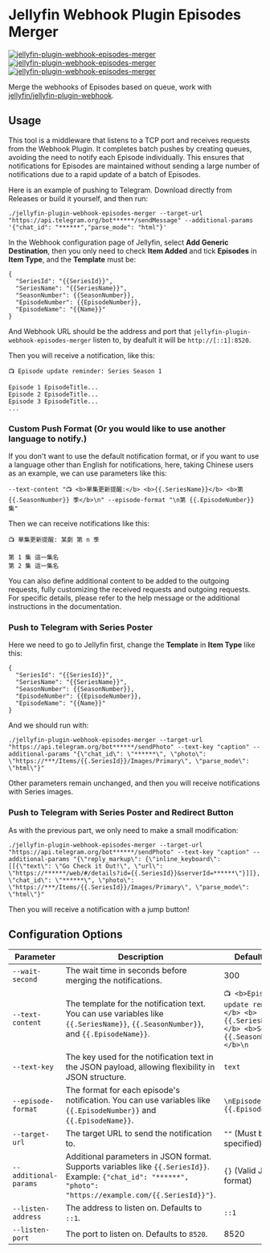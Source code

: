 # Jellyfin Webhook Plugin Episodes Merger

[![jellyfin-plugin-webhook-episodes-merger](https://img.shields.io/badge/LICENSE-AGPLv3%20Liscense-blue?style=flat-square)](./LICENSE)
[![jellyfin-plugin-webhook-episodes-merger](https://img.shields.io/badge/GitHub-Jellyfin%20Webhook%20Plugin%20Episodes%20Merger-blueviolet?style=flat-square&logo=github)](https://github.com/fernvenue/jellyfin-plugin-webhook-episodes-merger)
[![jellyfin-plugin-webhook-episodes-merger](https://img.shields.io/badge/GitLab-Jellyfin%20Webhook%20Plugin%20Episodes%20Merger-orange?style=flat-square&logo=gitlab)](https://gitlab.com/fernvenue/jellyfin-plugin-webhook-episodes-merger)

Merge the webhooks of Episodes based on queue, work with [jellyfin/jellyfin-plugin-webhook](https://github.com/jellyfin/jellyfin-plugin-webhook).

## Usage

This tool is a middleware that listens to a TCP port and receives requests from the Webhook Plugin. It completes batch pushes by creating queues, avoiding the need to notify each Episode individually. This ensures that notifications for Episodes are maintained without sending a large number of notifications due to a rapid update of a batch of Episodes.

Here is an example of pushing to Telegram. Download directly from Releases or build it yourself, and then run:

```
./jellyfin-plugin-webhook-episodes-merger --target-url "https://api.telegram.org/bot******/sendMessage" --additional-params '{"chat_id": "******","parse_mode": "html"}'
```

In the Webhook configuration page of Jellyfin, select **Add Generic Destination**, then you only need to check **Item Added** and tick **Episodes** in **Item Type**, and the **Template** must be:

```
{
  "SeriesId": "{{SeriesId}}",
  "SeriesName": "{{SeriesName}}",
  "SeasonNumber": {{SeasonNumber}},
  "EpisodeNumber": {{EpisodeNumber}},
  "EpisodeName": "{{Name}}"
}
```

And Webhook URL should be the address and port that `jellyfin-plugin-webhook-episodes-merger` listen to, by deafult it will be `http://[::1]:8520`.

Then you will receive a notification, like this:

```
📺 Episode update reminder: Series Season 1

Episode 1 EpisodeTitle...
Episode 2 EpisodeTitle...
Episode 3 EpisodeTitle...
...
```

### Custom Push Format (Or you would like to use another language to notify.)

If you don't want to use the default notification format, or if you want to use a language other than English for notifications, here, taking Chinese users as an example, we can use parameters like this:

```
--text-content "📺 <b>單集更新提醒:</b> <b>{{.SeriesName}}</b> <b>第 {{.SeasonNumber}} 季</b>\n" --episode-format "\n第 {{.EpisodeNumber}} 集"
```

Then we can receive notifications like this:

```
📺 單集更新提醒: 某劇 第 n 季

第 1 集 這一集名
第 2 集 這一集名
```

You can also define additional content to be added to the outgoing requests, fully customizing the received requests and outgoing requests. For specific details, please refer to the help message or the additional instructions in the documentation.

### Push to Telegram with Series Poster

Here we need to go to Jellyfin first, change the **Template** in **Item Type** like this: 

```
{
  "SeriesId": "{{SeriesId}}",
  "SeriesName": "{{SeriesName}}",
  "SeasonNumber": {{SeasonNumber}},
  "EpisodeNumber": {{EpisodeNumber}},
  "EpisodeName": "{{Name}}"
}
```

And we should run with:

```
./jellyfin-plugin-webhook-episodes-merger --target-url "https://api.telegram.org/bot******/sendPhoto" --text-key "caption" --additional-params "{\"chat_id\": \"******\", \"photo\": \"https://***/Items/{{.SeriesId}}/Images/Primary\", \"parse_mode\": \"html\"}"
```

Other parameters remain unchanged, and then you will receive notifications with Series images.

### Push to Telegram with Series Poster and Redirect Button

As with the previous part, we only need to make a small modification:

```
./jellyfin-plugin-webhook-episodes-merger --target-url "https://api.telegram.org/bot******/sendPhoto" --text-key "caption" --additional-params "{\"reply_markup\": {\"inline_keyboard\": [[{\"text\": \"Go Check it Out!\", \"url\": \"https://******/web/#/details?id={{.SeriesId}}&serverId=******\"}]]}, \"chat_id\": \"******\", \"photo\": \"https://***/Items/{{.SeriesId}}/Images/Primary\", \"parse_mode\": \"html\"}"
```

Then you will receive a notification with a jump button!

## Configuration Options

| Parameter            | Description                                                                 | Default Value                                               |
|----------------------|-----------------------------------------------------------------------------|-------------------------------------------------------------|
| `--wait-second`       | The wait time in seconds before merging the notifications.                   | 300                                                         |
| `--text-content`      | The template for the notification text. You can use variables like `{{.SeriesName}}`, `{{.SeasonNumber}}`, and `{{.EpisodeName}}`. | `📺 <b>Episode update reminder:</b> <b>{{.SeriesName}}</b> <b>Season {{.SeasonNumber}}</b>\n` |
| `--text-key`          | The key used for the notification text in the JSON payload, allowing flexibility in JSON structure. | `text`                                                      |
| `--episode-format`    | The format for each episode's notification. You can use variables like `{{.EpisodeNumber}}` and `{{.EpisodeName}}`. | `\nEpisode {{.EpisodeNumber}}`                               |
| `--target-url`        | The target URL to send the notification to.                                  | `""` (Must be specified)                                    |
| `--additional-params` | Additional parameters in JSON format. Supports variables like `{{.SeriesId}}`. Example: `{"chat_id": "******", "photo": "https://example.com/{{.SeriesId}}"}`. | `{}` (Valid JSON format)                                    |
| `--listen-address`    | The address to listen on. Defaults to `::1`.                                | `::1`                                                       |
| `--listen-port`       | The port to listen on. Defaults to `8520`.                                  | 8520                                                        |
